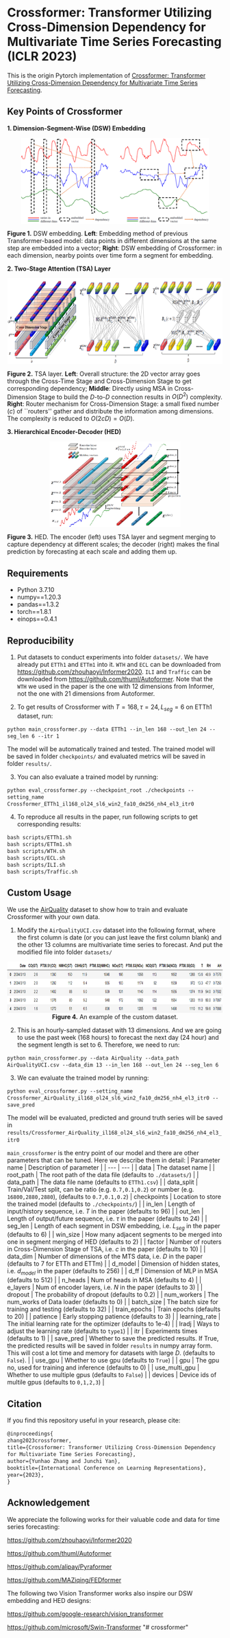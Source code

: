 # Crossformer: Transformer Utilizing Cross-Dimension Dependency for Multivariate Time Series Forecasting (ICLR 2023)

This is the origin Pytorch implementation of [Crossformer: Transformer Utilizing Cross-Dimension Dependency for Multivariate Time Series Forecasting](https://openreview.net/forum?id=vSVLM2j9eie).

## Key Points of Crossformer
**1. Dimension-Segment-Wise (DSW) Embedding**
<p align="center">
<img src=".\pic\DSW.PNG" height = "200" alt="" align=center />

<b>Figure 1.</b> DSW embedding. <b>Left</b>: Embedding method of previous Transformer-based model: data points in different dimensions at the same step are embedded into a vector; <b>Right</b>: DSW embedding  of Crossformer: in each dimension, nearby points over time form a segment for embedding.
</p>

**2. Two-Stage Attention (TSA) Layer**
<p align="center">
<img src=".\pic\TSA.PNG" height = "200" alt="" align=center />

<b>Figure 2.</b> TSA layer. <b>Left</b>: Overall structure: the 2D vector array goes through the Cross-Time Stage and Cross-Dimension Stage to get corresponding dependency; <b>Middle</b>: Directly using MSA in Cross-Dimension Stage to build the $D$-to-$D$ 
connection results in $O(D^2)$ complexity.  <b>Right</b>: Router mechanism for Cross-Dimension Stage: a small fixed number ($c$) of ``routers'' gather and distribute the information among dimensions. The complexity is reduced to $O(2cD) = O(D)$.
</p>

**3. Hierarchical Encoder-Decoder (HED)**
<p align="center">
<img src=".\pic\HED.PNG" height = "200" alt="" align=center />

<b>Figure 3.</b> HED. The encoder (left) uses TSA layer and segment merging to capture dependency at different scales; the decoder (right) makes the final prediction by forecasting at each scale and adding them up.
</p>


## Requirements

- Python 3.7.10
- numpy==1.20.3
- pandas==1.3.2
- torch==1.8.1
- einops==0.4.1

## Reproducibility
1. Put datasets to conduct experiments into folder `datasets/`. We have already put `ETTh1` and `ETTm1` into it. `WTH` and `ECL` can be downloaded from 
https://github.com/zhouhaoyi/Informer2020. `ILI` and `Traffic` can be downloaded from https://github.com/thuml/Autoformer. Note that the `WTH` we used in the paper is the one with 12 dimensions from Informer, not the one with 21 dimensions from Autoformer.

2. To get results of Crossformer with $T=168, \tau = 24, L_{seg} = 6$ on ETTh1 dataset, run:
```
python main_crossformer.py --data ETTh1 --in_len 168 --out_len 24 --seg_len 6 --itr 1
```
The model will be automatically trained and tested. The trained model will be saved in folder `checkpoints/` and evaluated metrics will be saved in folder `results/`.

3. You can also evaluate a trained model by running:
```
python eval_crossformer.py --checkpoint_root ./checkpoints --setting_name Crossformer_ETTh1_il168_ol24_sl6_win2_fa10_dm256_nh4_el3_itr0
```

4. To reproduce all results in the paper, run following scripts to get corresponding results:
```
bash scripts/ETTh1.sh
bash scripts/ETTm1.sh
bash scripts/WTH.sh
bash scripts/ECL.sh
bash scripts/ILI.sh
bash scripts/Traffic.sh
```


## Custom Usage
We use the [AirQuality](https://archive.ics.uci.edu/ml/machine-learning-databases/00360/AirQualityUCI.zip) dataset to show how to train and evaluate Crossformer with your own data. 

1. Modify the `AirQualityUCI.csv` dataset into the following format, where the first column is date (or you can just leave the first column blank) and the other 13 columns are multivariate time series to forecast. And put the modified file into folder `datasets/`
<p align="center">
<img src=".\pic\Data_format.PNG" height = "120" alt="" align=center />
<br>
<b>Figure 4.</b> An example of the custom dataset.
</p>

2. This is an hourly-sampled dataset with 13 dimensions. And we are going to use the past week (168 hours) to forecast the next day (24 hour) and the segment length is set to 6. Therefore, we need to run:
```
python main_crossformer.py --data AirQuality --data_path AirQualityUCI.csv --data_dim 13 --in_len 168 --out_len 24 --seg_len 6
```

3. We can evaluate the trained model by running:
```
python eval_crossformer.py --setting_name Crossformer_AirQuality_il168_ol24_sl6_win2_fa10_dm256_nh4_el3_itr0 --save_pred
```
The model will be evaluated, predicted and ground truth series will be saved in `results/Crossformer_AirQuality_il168_ol24_sl6_win2_fa10_dm256_nh4_el3_itr0`


`main_crossformer` is the entry point of our model and there are other parameters that can be tuned. Here we describe them in detail:
| Parameter name | Description of parameter |
| --- | --- |
| data           | The dataset name                                             |
| root_path      | The root path of the data file (defaults to `./datasets/`)    |
| data_path      | The data file name (defaults to `ETTh1.csv`)                  |
| data_split | Train/Val/Test split, can be ratio (e.g. `0.7,0.1,0.2`) or number (e.g. `16800,2880,2880`), (defaults to `0.7,0.1,0.2`) 
| checkpoints    | Location to store the trained model (defaults to `./checkpoints/`)  |
| in_len | Length of input/history sequence, i.e. $T$ in the paper (defaults to 96) |
| out_len | Length of output/future sequence, i.e. $\tau$ in the paper (defaults to 24) |
| seg_len | Length of each segment in DSW embedding, i.e. $L_{seg}$ in the paper (defaults to 6) |
| win_size | How many adjacent segments to be merged into one in segment merging of HED  (defaults to 2) |
| factor | Number of routers in Cross-Dimension Stage of TSA, i.e. $c$ in the paper (defaults to 10) |
| data_dim | Number of dimensions of the MTS data, i.e. $D$ in the paper (defaults to 7 for ETTh and ETTm) |
| d_model | Dimension of hidden states, i.e. $d_{model}$ in the paper (defaults to 256) |
| d_ff | Dimension of MLP in MSA (defaults to 512) |
| n_heads | Num of heads in MSA (defaults to 4) |
| e_layers | Num of encoder layers, i.e. $N$ in the paper (defaults to 3) |
| dropout | The probability of dropout (defaults to 0.2) |
| num_workers | The num_works of Data loader (defaults to 0) |
| batch_size | The batch size for training and testing (defaults to 32) |
| train_epochs | Train epochs (defaults to 20) |
| patience | Early stopping patience (defaults to 3) |
| learning_rate | The initial learning rate for the optimizer (defaults to 1e-4) |
| lradj | Ways to adjust the learning rate (defaults to `type1`) |
| itr | Experiments times (defaults to 1) |
| save_pred | Whether to save the predicted results. If True, the predicted results will be saved in folder `results` in numpy array form. This will cost a lot time and memory for datasets with large $D$. (defaults to `False`). |
| use_gpu | Whether to use gpu (defaults to `True`) |
| gpu | The gpu no, used for training and inference (defaults to 0) |
| use_multi_gpu | Whether to use multiple gpus (defaults to `False`) |
| devices | Device ids of multile gpus (defaults to `0,1,2,3`) |

## Citation
If you find this repository useful in your research, please cite:
```
@inproceedings{
zhang2023crossformer,
title={Crossformer: Transformer Utilizing Cross-Dimension Dependency for Multivariate Time Series Forecasting},
author={Yunhao Zhang and Junchi Yan},
booktitle={International Conference on Learning Representations},
year={2023},
}
```


## Acknowledgement
We appreciate the following works for their valuable code and data for time series forecasting:

https://github.com/zhouhaoyi/Informer2020

https://github.com/thuml/Autoformer

https://github.com/alipay/Pyraformer

https://github.com/MAZiqing/FEDformer

The following two Vision Transformer works also inspire our DSW embedding and HED designs:

https://github.com/google-research/vision_transformer

https://github.com/microsoft/Swin-Transformer
"# crossformer" 
